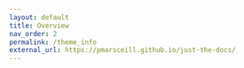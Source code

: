 ```yaml
---
layout: default
title: Overview
nav_order: 2
permalink: /theme_info
external_url: https://pmarsceill.github.io/just-the-docs/
---
```


